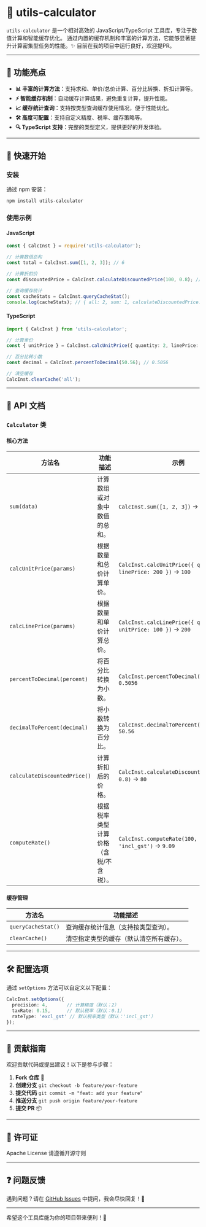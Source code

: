 # 🧮 utils-calculator

`utils-calculator` 是一个相对高效的 JavaScript/TypeScript 工具库，专注于数值计算和智能缓存优化。
通过内置的缓存机制和丰富的计算方法，它能够显著提升计算密集型任务的性能。✨
目前在我的项目中运行良好，欢迎提PR。

---

## 🌟 功能亮点

- **📊 丰富的计算方法**：支持求和、单价/总价计算、百分比转换、折扣计算等。
- **⚡ 智能缓存机制**：自动缓存计算结果，避免重复计算，提升性能。
- **📈 缓存统计查询**：支持按类型查询缓存使用情况，便于性能优化。
- **🛠️ 高度可配置**：支持自定义精度、税率、缓存策略等。
- **🔍 TypeScript 支持**：完整的类型定义，提供更好的开发体验。

---

## 🚀 快速开始

### 安装

通过 npm 安装：

```bash
npm install utils-calculator
```

### 使用示例

#### JavaScript

```javascript
const { CalcInst } = require('utils-calculator');

// 计算数组总和
const total = CalcInst.sum([1, 2, 3]); // 6

// 计算折扣价
const discountedPrice = CalcInst.calculateDiscountedPrice(100, 0.8); // 80

// 查询缓存统计
const cacheStats = CalcInst.queryCacheStat();
console.log(cacheStats); // { all: 2, sum: 1, calculateDiscountedPrice: 1, ... }
```

#### TypeScript

```typescript
import { CalcInst } from 'utils-calculator';

// 计算单价
const { unitPrice } = CalcInst.calcUnitPrice({ quantity: 2, linePrice: 200 }); // 100

// 百分比转小数
const decimal = CalcInst.percentToDecimal(50.56); // 0.5056

// 清空缓存
CalcInst.clearCache('all');
```

---

## 📖 API 文档

### `Calculator` 类

#### 核心方法

| 方法名                       | 功能描述                                                                 | 示例                                                                 |
|------------------------------|--------------------------------------------------------------------------|----------------------------------------------------------------------|
| `sum(data)`                  | 计算数组或对象中数值的总和。                                              | `CalcInst.sum([1, 2, 3])` → `6`                                     |
| `calcUnitPrice(params)`       | 根据数量和总价计算单价。                                                  | `CalcInst.calcUnitPrice({ quantity: 2, linePrice: 200 })` → `100`   |
| `calcLinePrice(params)`       | 根据数量和单价计算总价。                                                  | `CalcInst.calcLinePrice({ quantity: 2, unitPrice: 100 })` → `200`   |
| `percentToDecimal(percent)`   | 将百分比转换为小数。                                                      | `CalcInst.percentToDecimal(50.56)` → `0.5056`                        |
| `decimalToPercent(decimal)`   | 将小数转换为百分比。                                                      | `CalcInst.decimalToPercent(0.5056)` → `50.56`                        |
| `calculateDiscountedPrice()`  | 计算折扣后的价格。                                                        | `CalcInst.calculateDiscountedPrice(100, 0.8)` → `80`                |
| `computeRate()`              | 根据税率类型计算价格（含税/不含税）。                                      | `CalcInst.computeRate(100, 0.1, 'incl_gst')` → `9.09`               |

#### 缓存管理

| 方法名               | 功能描述                                                                 |
|----------------------|--------------------------------------------------------------------------|
| `queryCacheStat()`   | 查询缓存统计信息（支持按类型查询）。                                      |
| `clearCache()`       | 清空指定类型的缓存（默认清空所有缓存）。                                   |

---

## 🛠️ 配置选项

通过 `setOptions` 方法可以自定义以下配置：

```typescript
CalcInst.setOptions({
  precision: 4,       // 计算精度（默认：2）
  taxRate: 0.15,      // 默认税率（默认：0.1）
  rateType: 'excl_gst' // 默认税率类型（默认：'incl_gst'）
});
```

---

## 🤝 贡献指南

欢迎贡献代码或提出建议！以下是参与步骤：

1. **Fork 仓库** 🍴
2. **创建分支** `git checkout -b feature/your-feature`
3. **提交代码** `git commit -m "feat: add your feature"`
4. **推送分支** `git push origin feature/your-feature`
5. **提交 PR** 📦

---

## 📜 许可证

Apache License 请遵循开源守则

---

## ❓ 问题反馈

遇到问题？请在 [GitHub Issues](https://github.com/Fridolph/utils-calculator/issues) 中提问，我会尽快回复！💬

---

希望这个工具库能为你的项目带来便利！🎉
